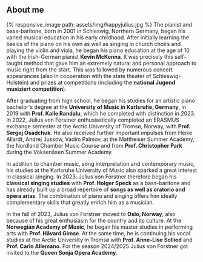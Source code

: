 ## About me
{% responsive_image path: assets/img/happyjulius.jpg %}
The pianist and bass-baritone, born in 2001 in Schleswig, Northern Germany, began his varied musical education 
in his early childhood. After initially learning the basics of the piano on his own as well as singing in church choirs
and playing the violin and viola, he began his piano education at the age of 10 with the Irish-German pianist
**Kevin McKenna**.
It was precisely this self-taught method that gave him an extremely natural and personal approach to music right
from the start.
This was followed by numerous concert appearances (also in cooperation with the state theater of Schleswig-Holstein)
and prizes at competitions (including the **national Jugend musiziert competition**).

After graduating from high school, he began his studies for an artistic piano bachelor's degree at the
**University of Music in Karlsruhe, Germany**, in 2019 with **Prof. Kalle Randalu**, which he completed with distinction
in 2023.
In 2022, Julius von Forstner enthusiastically completed an ERASMUS exchange semester at the Arctic University of
Tromsø, Norway, with **Prof. Sergej Osadchuk**.
He also received further important impulses from Heike Allardt, Andrej Jussow, Vadim Palmov,
at the Mattheiser Summer Academy, the Nordland Chamber Music Course and from **Prof. Christopher Park** during the
Voksenåsen Summer Academy.

In addition to chamber music, song interpretation and contemporary music, his studies at the Karlsruhe University of
Music also sparked a great interest in classical singing.
In 2023, Julius von Forstner therefore began his **classical singing studies** with **Prof. Holger Speck** as a
bass-baritone and has already built up a broad repertoire of **songs as well as oratorio and opera arias**.
The combination of piano and singing offers him ideally complementary skills that greatly enrich him
as a musician.

In the fall of 2023, Julius von Forstner moved to **Oslo, Norway**, also because of his great enthusiasm for the country
and its culture. At the **Norwegian Academy of Music**, he began his master studies in performing arts with
**Prof. Håvard Gimse**. At the same time, he is continuing his vocal studies at the Arctic University in Tromsø with
**Prof. Anne-Lise Sollied** and **Prof. Carlo Allemano**. For the season 2024/2025 Julius von Forstner got invited to the **Queen Sonja Opera Academy**.